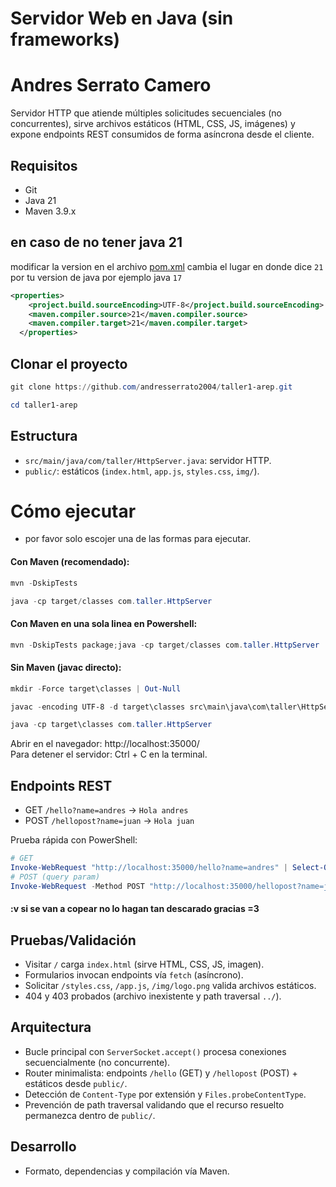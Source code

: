 # Servidor Web en Java (sin frameworks)


# Andres Serrato Camero

Servidor HTTP que atiende múltiples solicitudes secuenciales (no concurrentes), sirve archivos estáticos (HTML, CSS, JS, imágenes) y expone endpoints REST consumidos de forma asíncrona desde el cliente.

## Requisitos 
- Git
- Java 21
- Maven 3.9.x 

## en caso de no tener java 21
modificar la version en el archivo [pom.xml](pom.xml) cambia el lugar en donde dice `21` por tu version de java por ejemplo java `17`

```xml
<properties>
    <project.build.sourceEncoding>UTF-8</project.build.sourceEncoding>
    <maven.compiler.source>21</maven.compiler.source>
    <maven.compiler.target>21</maven.compiler.target>
  </properties>
```

## Clonar el proyecto
```powershell
git clone https://github.com/andresserrato2004/taller1-arep.git
```
```powershell
cd taller1-arep
```
## Estructura
- `src/main/java/com/taller/HttpServer.java`: servidor HTTP.
- `public/`: estáticos (`index.html`, `app.js`, `styles.css`, `img/`).

# Cómo ejecutar

- por favor solo escojer una de las formas para ejecutar.  

#### Con Maven (recomendado):
```powershell
mvn -DskipTests 
```
```powershell
java -cp target/classes com.taller.HttpServer
```
#### Con Maven en una sola linea en Powershell:
```powershell
mvn -DskipTests package;java -cp target/classes com.taller.HttpServer
```

#### Sin Maven (javac directo):
```powershell
mkdir -Force target\classes | Out-Null
```
```powershell
javac -encoding UTF-8 -d target\classes src\main\java\com\taller\HttpServer.java
```
```powershell
java -cp target\classes com.taller.HttpServer
```

Abrir en el navegador: http://localhost:35000/  
Para detener el servidor: Ctrl + C en la terminal.

## Endpoints REST
- GET `/hello?name=andres` → `Hola andres`
- POST `/hellopost?name=juan` → `Hola juan`

Prueba rápida con PowerShell:
```powershell
# GET
Invoke-WebRequest "http://localhost:35000/hello?name=andres" | Select-Object -Expand Content
# POST (query param)
Invoke-WebRequest -Method POST "http://localhost:35000/hellopost?name=juan" | Select-Object -Expand Content
```

#### :v  si se van a copear no lo hagan tan descarado gracias =3  

## Pruebas/Validación
- Visitar `/` carga `index.html` (sirve HTML, CSS, JS, imagen).
- Formularios invocan endpoints vía `fetch` (asíncrono).
- Solicitar `/styles.css`, `/app.js`, `/img/logo.png` valida archivos estáticos.
- 404 y 403 probados (archivo inexistente y path traversal `../`).

## Arquitectura
- Bucle principal con `ServerSocket.accept()` procesa conexiones secuencialmente (no concurrente).
- Router minimalista: endpoints `/hello` (GET) y `/hellopost` (POST) + estáticos desde `public/`.
- Detección de `Content-Type` por extensión y `Files.probeContentType`.
- Prevención de path traversal validando que el recurso resuelto permanezca dentro de `public/`.

## Desarrollo
- Formato, dependencias y compilación vía Maven.

